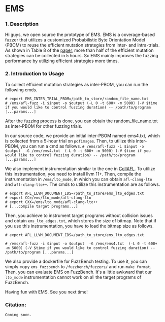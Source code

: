 # EMS
### 1. Description
Hi guys, we open source the prototype of EMS. EMS is a coverage-based fuzzer that utilizes a customized  Probabilistic Byte Orientation Model (PBOM) to reuse the efficient mutation strategies from inter- and intra-trials. As shown in Table 8 of the [paper](https://www.ndss-symposium.org/wp-content/uploads/2022-162-paper.pdf), more than half of the efficient mutation strategies can be collected in 5 hours. So EMS mainly improves the fuzzing performance by utilizing efficient strategies more times. 


### 2. Introduction to Usage

To collect efficient mutation strategies as inter-PBOM, you can run the following cmds. 
```
# export EMS_INTER_TRIAL_PBOM=/path_to_store/random_file_name.txt
# /ems/afl-fuzz -i $input -o $output (-L 0 -t 600+ -m 5000) (-V $time if you would like to control fuzzing duration) -- /path/to/program [...params...] 
```
After the fuzzing process is done, you can obtain the random_file_name.txt as inter-PBOM for other fuzzing trials. 

In our source code, we provide an initial inter-PBOM named ems4.txt, which is collected from a 5-hour trial on `pdfimages`.
Then, to utilize this inter-PBOM, you can run a cmd as follows. 
```# /ems/afl-fuzz -i $input -o $output  -G /ems/ems4.txt  (-L 0 -t 600+ -m 5000) (-V $time if you would like to control fuzzing duration) -- /path/to/program [...params...] ```


We also implement instrumentation similar to the one in [CollAFL](http://netsec.ccert.edu.cn/files/papers/sp18-collafl.pdf). To utilize this instrumentation, you need to install llvm 11+. Then, compile the instrumentation in `/ems/lto_mode`, in which you can obtain `afl-clang-lto` and `afl-clang-lto++`. The cmds to utilize this instrumentation are as follows. 
```
# export AFL_LLVM_DOCUMENT_IDS=/path_to_store/ems_lto_edges.txt
# export CC=/ems/lto_mode/afl-clang-lto
# export CXX=/ems/lto_mode/afl-clang-lto++
# [...compile target programs...] 
```
Then, you achieve to instrument target programs without collision issues and obtain `ems_lto_edges.txt`, which stores the size of bitmap. Note that if you use this instrumentation, you have to load the bitmap size as follows.
```
# export AFL_LLVM_DOCUMENT_IDS=/path_to_store/ems_lto_edges.txt

# /ems/afl-fuzz -i $input -o $output  -G /ems/ems4.txt  (-L 0 -t 600+ -m 5000) (-V $time if you would like to control fuzzing duration) -- /path/to/program [...params...] 
```

We also provide a dockerfile for FuzzBench testing. To use it, you can simply copy `ems_fuzzbench` to `/fuzzbench/fuzzers/` and run `make format`. Then, you can evaluate EMS on FuzzBench. It's a little awkward that our `lto_mode` instrumentation cannot work on all the target programs of FuzzBench. 


Having fun with EMS. See you next time!


### Citation:
```
Coming soon. 
```

